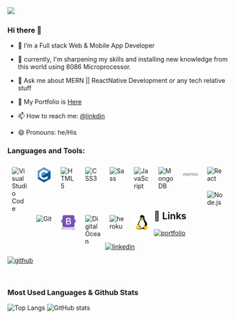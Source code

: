 ![](https://visitor-badge.laobi.icu/badge?page_id=CharalambosIoannou.Shaikhfaruk)

### Hi there 👋

- 🔭 I’m a Full stack Web & Mobile App Developer

- 🌱 currently, I'm sharpening my skills and installing new knowledge from this world using 8086 Microprocessor.
  <!-- - 👯 I’m looking to collaborate on internshala -->
  <!-- - 🤔 I’m looking for help with  -->
- 💬 Ask me about MERN || ReactNative Development or any tech relative stuff
- 👯 My Portfolio is <a href = "https://portfolio-faruk.vercel.app/"> Here</a>
- 📫 How to reach me: <a href = "https://www.linkedin.com/in/faruk-shaikh-a5081a161"> @linkdin</a>
- 😄 Pronouns: he/His

<h3 align="left">Languages and Tools:</h3>
<p align="left">

<img align="left" alt="Visual Studio Code" width="35px" src="https://cdn.jsdelivr.net/gh/devicons/devicon/icons/vscode/vscode-original.svg" style="margin:10px" />

<img align="left" width="35px" src="https://raw.githubusercontent.com/devicons/devicon/master/icons/c/c-original.svg" alt="C" style="margin:10px" />

<img align="left" alt="HTML5" width="35px" src="https://cdn.jsdelivr.net/gh/devicons/devicon/icons/html5/html5-original.svg" style="margin:10px" />

<img align="left" alt="CSS3" width="35px" src="https://cdn.jsdelivr.net/gh/devicons/devicon/icons/css3/css3-original.svg" style="margin:10px" />

<img align="left" alt="Sass" width="35px" src="https://cdn.jsdelivr.net/gh/devicons/devicon/icons/sass/sass-original.svg" style="margin:10px" />

<img align="left" alt="JavaScript" width="35px" src="https://cdn.jsdelivr.net/gh/devicons/devicon/icons/javascript/javascript-original.svg" style="margin:10px" />

<img align="left" alt="MongoDB" width="35px" src="https://cdn.jsdelivr.net/gh/devicons/devicon/icons/mongodb/mongodb-original.svg" style="margin:10px" />

<img align="left" width="35px" src="https://raw.githubusercontent.com/devicons/devicon/master/icons/express/express-original-wordmark.svg" alt="express" style="margin:10px" />

<img align="left" alt="React" width="35px" src="https://cdn.jsdelivr.net/gh/devicons/devicon/icons/react/react-original.svg" style="margin:10px" />

<img align="left" alt="Node.js" width="35px" src="https://cdn.jsdelivr.net/gh/devicons/devicon/icons/nodejs/nodejs-original.svg" style="margin:10px" />

<img align="left" alt="Git" width="35px" src="https://cdn.jsdelivr.net/gh/devicons/devicon/icons/git/git-original.svg" style="margin:10px" />

<img align="left" width="35px" src="https://raw.githubusercontent.com/devicons/devicon/master/icons/bootstrap/bootstrap-plain-wordmark.svg" alt="bootstrap" style="margin:10px" />

<img align="left" width="35px" src="https://cdn.cdnlogo.com/logos/d/81/digitalocean-icon.svg" alt="DigitalOcean" style="margin:10px" />

<!-- <img align="left" width="35px" src="https://www.vectorlogo.zone/logos/firebase/firebase-icon.svg" alt="firebase" style="margin:10px" /> -->

<img align="left" width="35px" src="https://www.vectorlogo.zone/logos/heroku/heroku-icon.svg" alt="heroku" style="margin:10px" />

<img align="left" width="35px" src="https://raw.githubusercontent.com/devicons/devicon/master/icons/linux/linux-original.svg" alt="linux" style="margin:10px" />

 </p>
<br/>
<br/>
<br/>

## 🔗 Links
[![portfolio](https://img.shields.io/badge/my_portfolio-000?style=for-the-badge&logo=ko-fi&logoColor=white)](https://shaikhfaruk.netlify.app/)

[![linkedin](https://img.shields.io/badge/linkedin-0A66C2?style=for-the-badge&logo=linkedin&logoColor=white)](https://www.linkedin.com/in/shaikh-faruk/)

[![github](https://img.shields.io/badge/github-1DA1F2?style=for-the-badge&logo=twitter&logoColor=white)](https://github.com/Shaikhfaruk)

<br/>

### Most Used Languages & Github Stats

![Top Langs](https://github-readme-stats.vercel.app/api/top-langs/?username=Shaikhfaruk)
![GitHub stats](https://github-readme-stats.vercel.app/api?username=Shaikhfaruk&show_icons=true)
